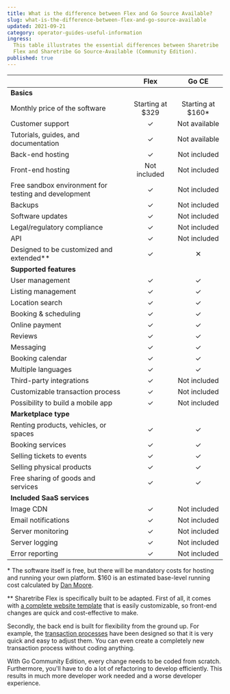 ```yaml
---
title: What is the difference between Flex and Go Source Available?
slug: what-is-the-difference-between-flex-and-go-source-available
updated: 2021-09-21
category: operator-guides-useful-information
ingress:
  This table illustrates the essential differences between Sharetribe
  Flex and Sharetribe Go Source-Available (Community Edition).
published: true
---
```


|                                                      |       Flex        |        Go CE        |
| ---------------------------------------------------- | :---------------: | :-----------------: |
| **Basics**                                           |                   |                     |
| Monthly price of the software                        | Starting at \$329 | Starting at \$160\* |
| Customer support                                     |         ✓         |    Not available    |
| Tutorials, guides, and documentation                 |         ✓         |    Not available    |
| Back-end hosting                                     |         ✓         |    Not included     |
| Front-end hosting                                    |   Not included    |    Not included     |
| Free sandbox environment for testing and development |         ✓         |    Not included     |
| Backups                                              |         ✓         |    Not included     |
| Software updates                                     |         ✓         |    Not included     |
| Legal/regulatory compliance                          |         ✓         |    Not included     |
| API                                                  |         ✓         |    Not included     |
| Designed to be customized and extended\*\*           |         ✓         |          ✕          |
| **Supported features**                               |                   |                     |
| User management                                      |         ✓         |          ✓          |
| Listing management                                   |         ✓         |          ✓          |
| Location search                                      |         ✓         |          ✓          |
| Booking & scheduling                                 |         ✓         |          ✓          |
| Online payment                                       |         ✓         |          ✓          |
| Reviews                                              |         ✓         |          ✓          |
| Messaging                                            |         ✓         |          ✓          |
| Booking calendar                                     |         ✓         |          ✓          |
| Multiple languages                                   |         ✓         |          ✓          |
| Third-party integrations                             |         ✓         |    Not included     |
| Customizable transaction process                     |         ✓         |    Not included     |
| Possibility to build a mobile app                    |         ✓         |    Not included     |
| **Marketplace type**                                 |                   |                     |
| Renting products, vehicles, or spaces                |         ✓         |          ✓          |
| Booking services                                     |         ✓         |          ✓          |
| Selling tickets to events                            |         ✓         |          ✓          |
| Selling physical products                            |         ✓         |          ✓          |
| Free sharing of goods and services                   |         ✓         |          ✓          |
| **Included SaaS services**                           |                   |                     |
| Image CDN                                            |         ✓         |    Not included     |
| Email notifications                                  |         ✓         |    Not included     |
| Server monitoring                                    |         ✓         |    Not included     |
| Server logging                                       |         ✓         |    Not included     |
| Error reporting                                      |         ✓         |    Not included     |

\* The software itself is free, but there will be mandatory costs for
hosting and running your own platform. \$160 is an estimated base-level
running cost calculated by
[Dan Moore](http://www.mooreds.com/wordpress/archives/2255).

\*\* Sharetribe Flex is specifically built to be adapted. First of all,
it comes with
[a complete website template](/introduction/introducing-template/)
that is easily customizable, so front-end changes are quick and
cost-effective to make.

Secondly, the back end is built for flexibility from the ground up. For
example, the [transaction processes](/concepts/transaction-process/)
have been designed so that it is very quick and easy to adjust them. You
can even create a completely new transaction process without coding
anything.

With Go Community Edition, every change needs to be coded from scratch.
Furthermore, you'll have to do a lot of refactoring to develop
efficiently. This results in much more developer work needed and a worse
developer experience.
